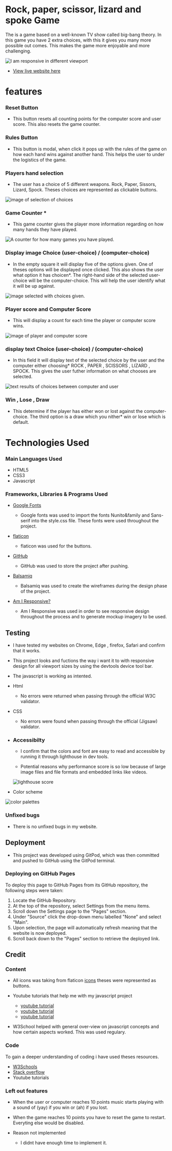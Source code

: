 # Rock, paper, scissor, lizard and spoke Game
 
The is a game based on a well-known TV show called big-bang theory. In this game you have 2 extra choices, with this it gives you many more possible out comes. This makes the game more enjoyable  and more challenging.



 ![I am responsive in different viewport](assets/images/am-i-responsive.jpeg)

 * [View live website here](https://jadey1223.github.io/-Rock-Paper-Scissors-Lizard-Spock-Game/)

  # features

  ### Reset Button

- This button resets all counting points for the computer score and user score. This also resets the game counter.


### Rules Button

- This button is modal, when click it pops up with the rules of the game on how each hand wins against another hand. This helps the user to under the logistics of the game.

### Players hand selection

 - The user has a choice of 5 different weapons. Rock, Paper, Sissors, Lizard, Spock. Theses choices are represented as clickable buttons.

 ![image of selection of choices](assets/images/img_choices.png)

### Game Counter *

- This game counter gives the player more information regarding on how many hands they have played.

![A counter for how many games you have played.](assets/images/game_counter.png)

### Display image Choice  (user-choice) / (computer-choice)

- In the empty square it will display five of the options given. One of theses options will be displayed once clicked. This also shows the user what option it has choicen*. The right-hand side of the selected user-choice will be the computer-choice. This will help the user identify what it will be up against.

![image selected with choices given.](assets/images/img_results.png)

### Player score and Computer Score

- This will display a count for each time the player or computer score wins.

![image of player and computer score](assets/images/count.png)

### display text Choice  (user-choice) / (computer-choice)

- In this field it will display text of the selected choice by the user and the computer either choosing* ROCK , PAPER , SCISSORS , LIZARD , SPOCK. This gives the user futher information on what chooses are selected.

![text results of choices between computer and user](assets/images/results.png)

### Win , Lose , Draw

- This determine if the player has either won or lost against the computer-choice. The third option is a draw which you nither* win or lose which is default.

 # Technologies Used

### Main Languages Used
- HTML5
- CSS3
- Javascript

### Frameworks, Libraries & Programs Used

* [Google Fonts](https://fonts.google.com/)

    - Google fonts was used to import the fonts Nunito&family and Sans-serif into the style.css file. These fonts were used throughout the project.

* [flaticon](https://www.flaticon.com/)

    - flaticon was used for the buttons.

* [GitHub](https://github.com/github)

    - GitHub was used to store the project after pushing.

* [Balsamiq](https://balsamiq.com/)

    - Balsamiq was used to create the wireframes during the design phase of the project.

*   [Am I Responsive?](https://ui.dev/amiresponsive)

    - Am I Responsive was used in order to see responsive design throughout the process and to generate mockup imagery to be used. 

## Testing

- I have tested my websites on Chrome, Edge , firefox, Safari and confirm that it works.

- This project looks and fuctions the way i want it to with responsive design for all viewport sizes by using the devtools device tool bar.

- The javascript is working as intented. 


- Html
  - No errors were returned when passing through the official W3C validator.

- CSS
  -  No errors were found when passing through the official (Jigsaw) validator.

* ### Accessibilty

    - I confirm that the colors and font are easy to read and accessible by running it through lighthouse in dev tools.

    - Potential reasons why performance score is so low because of large image files and file formats and embedded links like videos.

    ![lighthouse score](assets/images/light-house.png)

- Color scheme

![color palettes](assets/images/color-scheme.png)



### Unfixed bugs

- There is no unfixed bugs in my website.

 ## Deployment

 - This project was developed using GitPod, which was then committed and pushed to GitHub using the GitPod terminal.

### Deploying on GitHub Pages
To deploy this page to GitHub Pages from its GitHub repository, the following steps were taken:

1. Locate the GitHub Repository.
2. At the top of the repository, select Settings from the menu items.
3. Scroll down the Settings page to the "Pages" section.
4. Under "Source" click the drop-down menu labelled "None" and select "Main".
5. Upon selection, the page will automatically refresh meaning that the website is now deployed.
6. Scroll back down to the "Pages" section to retrieve the deployed link.  

## Credit
### Content

- All icons was taking from flaticon [icons](https://www.flaticon.com/) theses were represented as buttons.

- Youtube tutorials that help me with my javascript project
  - [youtube tutorial](https://www.youtube.com/watch?v=fIBOydve2f8&ab_channel=KennyYipCoding)
  - [youtube tutorial](https://www.youtube.com/watch?v=RC7NbjwP3QA)
  - [youtube tutorial](https://www.youtube.com/watch?v=Iwvf9iBP04M&t=1033s&ab_channel=CodingArtist)

- W3School helped with general over-view on javascript concepts and how certain aspects worked. This was used regulary.

 ### Code 

To gain a deeper understanding of coding i have used theses resources. 

* [W3Schools](https://www.w3schools.com/)
* [Stack overflow](https://stackoverflow.com/)
* Youtube tutorials

### Left out features

- When the user or computer reaches 10 points music starts playing with a sound of (yay) if you win or (ah) if you lost.

- When the game reaches 10 points you have to reset the game to restart. Everyting else would be disabled.

- Reason not implemented
  - I didnt have enough time to implement it. 
